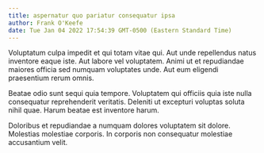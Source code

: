 ```yaml
---
title: aspernatur quo pariatur consequatur ipsa
author: Frank O'Keefe
date: Tue Jan 04 2022 17:54:39 GMT-0500 (Eastern Standard Time)
---
```

Voluptatum culpa impedit et qui totam vitae qui. Aut unde repellendus natus inventore eaque iste. Aut labore vel voluptatem. Animi ut et repudiandae maiores officia sed numquam voluptates unde. Aut eum eligendi praesentium rerum omnis.

 Beatae odio sunt sequi quia tempore. Voluptatem qui officiis quia iste nulla consequatur reprehenderit veritatis. Deleniti ut excepturi voluptas soluta nihil quae. Harum beatae est inventore harum.

 Doloribus et repudiandae a numquam dolores voluptatem sit dolore. Molestias molestiae corporis. In corporis non consequatur molestiae accusantium velit.